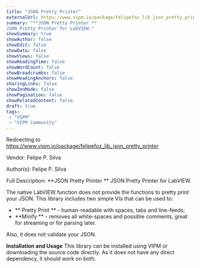 ```yaml
---
title: "JSON Pretty Printer"
externalUrl: https://www.vipm.io/package/felipefoz_lib_json_pretty_printer
summary: "**JSON Pretty Printer **
JSON Pretty Printer for LabVIEW."
showSummary: true
showAuthor: false
showEdit: false
showData: false
showViews: false
showReadingTime: false
showWordCount: false
showBreadcrumbs: false
showHeadingAnchors: false
sharingLinks: false
showZenMode: false
showPagination: false
showRelatedContent: false
draft: true
tags:
 - "VIPM"
 - "VIPM Community"
---
```


Redirecting to https://www.vipm.io/package/felipefoz_lib_json_pretty_printer

Vendor: Felipe P. Silva

Author(s): Felipe P. Silva
 
Full Description:
**JSON Pretty Printer **
JSON Pretty Printer for LabVIEW.

The native LabVIEW function does not provide the functions to pretty print your JSON.
This library includes two simple VIs that can be used to:
- ** Pretty Print ** -  human-readable with spaces, tabs and line-feeds;
- **Minify ** - removes all white-spaces and possible comments, great for streaming or for parsing later.

Also, it does not validate your JSON.

**Installation and Usage**
This library can be installed using VIPM or downloading the source code directly.
As it does not have any direct dependency, it should work on both.